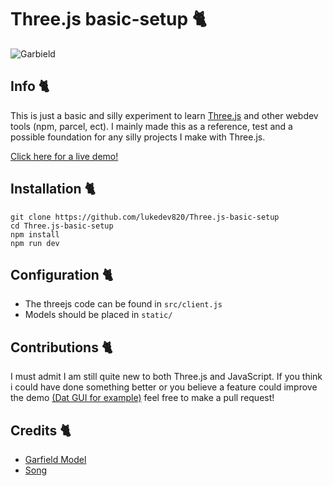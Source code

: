 # Three.js basic-setup 🐈
![Garbield](https://raw.githubusercontent.com/lukedev820/Three.js-basic-setup/master/Banner.png)
## Info 🐈
This is just a basic and silly experiment to learn [Three.js](https://threejs.org/) and other webdev tools (npm, parcel, ect). I mainly made this as a reference, test and a possible foundation for any silly projects I make with Three.js. 

[Click here for a live demo!](https://lukedev820.github.io/Three.js-basic-setup/)
## Installation 🐈
    git clone https://github.com/lukedev820/Three.js-basic-setup
    cd Three.js-basic-setup
    npm install
    npm run dev

## Configuration 🐈
- The threejs code can be found in `src/client.js` 
- Models should be placed in `static/`
## Contributions 🐈
I must admit I am still quite new to both Three.js and JavaScript. If you think i could have done something better or you believe a feature could improve the demo [(Dat GUI for example)](https://sbcode.net/threejs/dat-gui/) feel free to make a pull request!
## Credits 🐈
- [Garfield Model](https://sketchfab.com/3d-models/garfield-69e7920b1f0c4df4b7fc878e3b0d910d)
- [Song](https://www.youtube.com/watch?v=w2xi6Qjv8mw)
